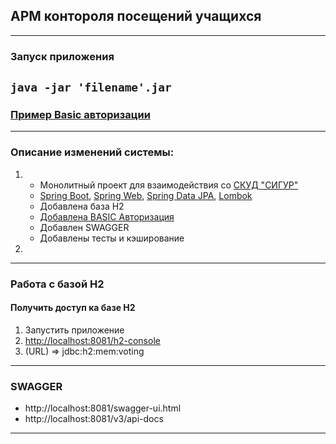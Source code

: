 ## АРМ контороля посещений учащихся

---
### Запуск приложения
`
java -jar 'filename'.jar
`
---

### [Пример Basic авторизации]( https://efim360.ru/rfc-2617-http-autentifikatsiya-bazovaya-i-daydzhest-autentifikatsiya/ )

---
### Описание изменений системы:

1)  * Монолитный проект для взаимодействия со [СКУД "СИГУР"](https://sigur.com/)
    * [Spring Boot](https://docs.spring.io/spring-boot/docs/current/reference/htmlsingle/), [Spring Web](https://docs.spring.io/spring-boot/docs/2.7.2/reference/htmlsingle/#web), [Spring Data JPA](https://docs.spring.io/spring-boot/docs/2.7.2/reference/htmlsingle/#data.sql.jpa-and-spring-data), [Lombok](https://projectlombok.org/)
    * Добавлена база H2
    * [Добавлена BASIC Авторизация]( https://wp-kama.ru/handbook/rest/basic/authentication/basic)
    * Добавлен SWAGGER
    * Добавлены тесты и кэширование
2)  
---
### Работа с базой H2
#### Получить доступ ка базе H2
1) Запустить приложение
2) [http://localhost:8081/h2-console]()
3) (URL) => jdbc:h2:mem:voting

--- 
### SWAGGER

* http://localhost:8081/swagger-ui.html
* http://localhost:8081/v3/api-docs

---